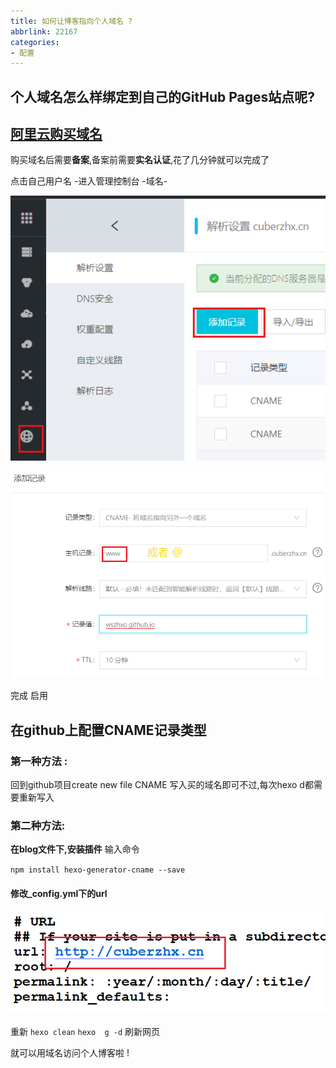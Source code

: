 ```yaml
---
title: 如何让博客指向个人域名 ?
abbrlink: 22167
categories: 
- 配置
---
```




## 个人域名怎么样绑定到自己的GitHub Pages站点呢?



<!-- more -->

## [阿里云购买域名](https://www.aliyun.com/)     

购买域名后需要**备案**,备案前需要**实名认证**,花了几分钟就可以完成了

点击自己用户名 -进入管理控制台 -域名-

![1555755079631](如何让博客指向个人域名/1555755079631.png)

![1555756431294](如何让博客指向个人域名/1555756431294.png)

完成 启用

## 在github上配置CNAME记录类型

### 第一种方法 :  

回到github项目create new file   CNAME   写入买的域名即可不过,每次hexo d都需要重新写入

### 第二种方法:  

**在blog文件下,安装插件**  输入命令

`npm install hexo-generator-cname --save`

#### 修改_config.yml下的url

#### ![1555756767129](如何让博客指向个人域名/1555756767129.png)

重新 `hexo clean`  `hexo  g -d` 刷新网页

就可以用域名访问个人博客啦 !

